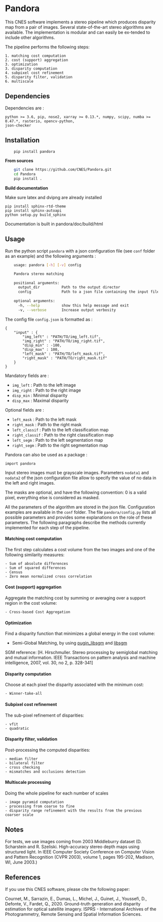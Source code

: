 # Pandora

This CNES software implements a stereo pipeline which produces disparity map from a pair of images. Several state-of-the-art 
stereo algorithms are available. The implementation  is  modular  and  can  easily  be  ex-tended to include other 
algorithms. 









The pipeline performs the following steps:

    1. matching cost computation
    2. cost (support) aggregation
    3. optimization
    3. disparity computation
    4. subpixel cost refinement
    5. disparity filter, validation
    6. multiscale

## Dependencies

Dependencies are :

    python >= 3.6, pip, nose2, xarray >= 0.13.*, numpy, scipy, numba >= 0.47.*, rasterio, opencv-python,
    json-checker

## Installation

```bash
    pip install pandora
``` 

**From sources**

```bash
    git clone https://github.com/CNES/Pandora.git
    cd Pandora
    pip install .
```

**Build documentation**

Make sure  latex and dvipng are already installed

```
pip install sphinx-rtd-theme
pip install sphinx-autoapi
python setup.py build_sphinx
```

Documentation is built in pandora/doc/build/html 

## Usage

Run the python script `pandora` with a json configuration file (see `conf` folder as an example) and the following arguments :

```bash
    usage: pandora [-h] [-v] config

    Pandora stereo matching
    
    positional arguments:
      output_dir          Path to the output director
      config              Path to a json file containing the input files paths and the algorithm parameters
    
    optional arguments:
      -h, --help          show this help message and exit
      -v, --verbose       Increase output verbosity
```

The config file `config.json` is formatted as :

    {
        "input" : {
            "img_left" : "PATH/TO/img_left.tif",
            "img_right" : "PATH/TO/img_right.tif",
            "disp_min" : -100,
            "disp_max" : 100,
            "left_mask" : "PATH/TO/left_mask.tif",
            "right_mask" : "PATH/TO/right_mask.tif"
        }
    }

Mandatory fields are :
   - `img_left` : Path to the left image
   - `img_right` : Path to the right image
   - `disp_min` : Minimal disparity
   - `disp_max` : Maximal disparity


Optional fields are :
   - `left_mask` : Path to the left mask
   - `right_mask` : Path to the right mask
   - `left_classif` : Path to the left classification map
   - `right_classif` : Path to the right classification map
   - `left_segm` : Path to the left segmentation map
   - `right_segm` : Path to the right segmentation map



Pandora can also be used as a package : 

    import pandora

Input stereo images must be grayscale images. Parameters `nodata1` and `nodata2` of the json configuration file allow to specify
the value of no data in the left and right images.

The masks are optional, and have the following convention: 0 is a valid pixel, everything else is considered as masked.

All the parameters of the algorithm are stored in the json file. Configuration examples are available in the `conf` folder.
The file `pandora/config.py` lists all possible parameters and provides some explanations on the role of these parameters. 
The following paragraphs describe the methods currently implemented for each step of the pipeline.

#### Matching cost computation

The first step calculates a cost volume from the two images and one of the following similarity measures:

    - Sum of absolute differences
    - Sum of squared differences
    - Census
    - Zero mean normalized cross correlation

#### Cost (support) aggregation

Aggregate the matching cost by summing or averaging over a support region in the cost volume:

    - Cross-based Cost Aggregation

#### Optimization

Find a disparity function that minimizes a global energy in the cost volume:

-   Semi-Global Matching, by using [pugin_libsgm](https://github.com/CNES/Pandora_plugin_libsgm.git) and [libsgm](https://github.com/CNES/Pandora_libsgm.git)

SGM reference: [H. Hirschmuller. Stereo processing by semiglobal matching and mutual information. 
IEEE Transactions on pattern analysis and machine intelligence, 2007, vol. 30, no 2, p. 328-341]

#### Disparity computation

Choose at each pixel the disparity associated with the minimum cost:

    - Winner-take-all

#### Subpixel cost refinement

The sub-pixel refinement of disparities:

    - vfit
    - quadratic

#### Disparity filter, validation

Post-processing the computed disparities:

    - median filter
    - bilateral filter
    - cross checking     
    - mismatches and occlusions detection

#### Multiscale processing

Doing the whole pipeline for each number of scales

    - image pyramid computation
    - processing from coarse to fine
    - disparity range refinement with the results from the previous coarser scale
    
## Notes

For tests, we use images coming from 2003 Middleburry dataset 
(D. Scharstein and R. Szeliski. High-accuracy stereo depth maps using structured light.
In IEEE Computer Society Conference on Computer Vision and Pattern Recognition (CVPR 2003), 
volume 1, pages 195-202, Madison, WI, June 2003.)


## References

If you use this CNES software, please cite the following paper: 

Cournet, M., Sarrazin, E., Dumas, L., Michel, J., Guinet, J., Youssefi, D., Defonte, V., Fardet, Q., 2020. 
Ground-truth generation and disparity estimation for optical satellite imagery.
ISPRS - International Archives of the Photogrammetry, Remote Sensing and Spatial Information Sciences.

